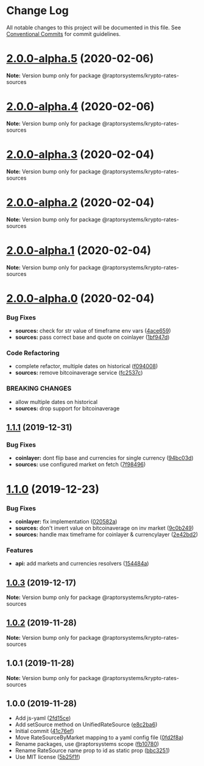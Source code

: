 # Change Log

All notable changes to this project will be documented in this file.
See [Conventional Commits](https://conventionalcommits.org) for commit guidelines.

# [2.0.0-alpha.5](https://github.com/raptorsystems/krypto-rates/compare/@raptorsystems/krypto-rates-sources@2.0.0-alpha.4...@raptorsystems/krypto-rates-sources@2.0.0-alpha.5) (2020-02-06)

**Note:** Version bump only for package @raptorsystems/krypto-rates-sources





# [2.0.0-alpha.4](https://github.com/raptorsystems/krypto-rates/compare/@raptorsystems/krypto-rates-sources@2.0.0-alpha.3...@raptorsystems/krypto-rates-sources@2.0.0-alpha.4) (2020-02-06)

**Note:** Version bump only for package @raptorsystems/krypto-rates-sources





# [2.0.0-alpha.3](https://github.com/raptorsystems/krypto-rates/compare/@raptorsystems/krypto-rates-sources@2.0.0-alpha.2...@raptorsystems/krypto-rates-sources@2.0.0-alpha.3) (2020-02-04)

**Note:** Version bump only for package @raptorsystems/krypto-rates-sources





# [2.0.0-alpha.2](https://github.com/raptorsystems/krypto-rates/compare/@raptorsystems/krypto-rates-sources@2.0.0-alpha.1...@raptorsystems/krypto-rates-sources@2.0.0-alpha.2) (2020-02-04)

**Note:** Version bump only for package @raptorsystems/krypto-rates-sources





# [2.0.0-alpha.1](https://github.com/raptorsystems/krypto-rates/compare/@raptorsystems/krypto-rates-sources@2.0.0-alpha.0...@raptorsystems/krypto-rates-sources@2.0.0-alpha.1) (2020-02-04)

**Note:** Version bump only for package @raptorsystems/krypto-rates-sources





# [2.0.0-alpha.0](https://github.com/raptorsystems/krypto-rates/compare/@raptorsystems/krypto-rates-sources@1.1.1...@raptorsystems/krypto-rates-sources@2.0.0-alpha.0) (2020-02-04)


### Bug Fixes

* **sources:** check for str value of timeframe env vars ([4ace659](https://github.com/raptorsystems/krypto-rates/commit/4ace6596ba4a03c362c7fb2eae9539d9537595c2))
* **sources:** pass correct base and quote on coinlayer ([1bf947d](https://github.com/raptorsystems/krypto-rates/commit/1bf947d7f0c3d515ac0f9f32a3fb3ef212a4c89d))


### Code Refactoring

* complete refactor, multiple dates on historical ([f094008](https://github.com/raptorsystems/krypto-rates/commit/f0940080bb43b12dde2f3795a0623179a59ee29e))
* **sources:** remove bitcoinaverage service ([fc2537c](https://github.com/raptorsystems/krypto-rates/commit/fc2537c4926d9b9fc31638447c56cf6ee2e7bf70))


### BREAKING CHANGES

* allow multiple dates on historical
* **sources:** drop support for bitcoinaverage





## [1.1.1](https://github.com/raptorsystems/krypto-rates/compare/@raptorsystems/krypto-rates-sources@1.1.0...@raptorsystems/krypto-rates-sources@1.1.1) (2019-12-31)


### Bug Fixes

* **coinlayer:** dont flip base and currencies for single currency ([94bc03d](https://github.com/raptorsystems/krypto-rates/commit/94bc03dc9156a47914ddd1ca10c06fe5630ed232))
* **sources:** use configured market on fetch ([7f98496](https://github.com/raptorsystems/krypto-rates/commit/7f9849614311b80658d293c1946da4336ebd1390))





# [1.1.0](https://github.com/raptorsystems/krypto-rates/compare/@raptorsystems/krypto-rates-sources@1.0.3...@raptorsystems/krypto-rates-sources@1.1.0) (2019-12-23)


### Bug Fixes

* **coinlayer:** fix implementation ([020582a](https://github.com/raptorsystems/krypto-rates/commit/020582a0f19abcb79758515a28123906a09d39e6))
* **sources:** don't invert value on bitcoinaverage on inv market ([9c0b249](https://github.com/raptorsystems/krypto-rates/commit/9c0b249cbed6493c15642d7ff08a65d7c11b182e))
* **sources:** handle max timeframe for coinlayer & currencylayer ([2e42bd2](https://github.com/raptorsystems/krypto-rates/commit/2e42bd2af5938c8f83830d6939c35863daeba22c))


### Features

* **api:** add markets and currencies resolvers ([154484a](https://github.com/raptorsystems/krypto-rates/commit/154484a8095027bf0d66e31c745fc7c1ab562d49))





## [1.0.3](https://github.com/raptorsystems/krypto-rates/compare/@raptorsystems/krypto-rates-sources@1.0.2...@raptorsystems/krypto-rates-sources@1.0.3) (2019-12-17)

**Note:** Version bump only for package @raptorsystems/krypto-rates-sources





## [1.0.2](https://github.com/raptorsystems/krypto-rates/compare/@raptorsystems/krypto-rates-sources@1.0.1...@raptorsystems/krypto-rates-sources@1.0.2) (2019-11-28)

**Note:** Version bump only for package @raptorsystems/krypto-rates-sources





## 1.0.1 (2019-11-28)

**Note:** Version bump only for package @raptorsystems/krypto-rates-sources





## 1.0.0 (2019-11-28)

* Add js-yaml ([2fd15ce](https://github.com/raptorsystems/krypto-rates/commit/2fd15ce))
* Add setSource method on UnifiedRateSource ([e8c2ba6](https://github.com/raptorsystems/krypto-rates/commit/e8c2ba6))
* Initial commit ([41c76ef](https://github.com/raptorsystems/krypto-rates/commit/41c76ef))
* Move RateSourceByMarket mapping to a yaml config file ([0fd2f8a](https://github.com/raptorsystems/krypto-rates/commit/0fd2f8a))
* Rename packages, use @raptorsystems scope ([fb10780](https://github.com/raptorsystems/krypto-rates/commit/fb10780))
* Rename RateSource name prop to id as static prop ([bbc3251](https://github.com/raptorsystems/krypto-rates/commit/bbc3251))
* Use MIT license ([5b25f1f](https://github.com/raptorsystems/krypto-rates/commit/5b25f1f))

